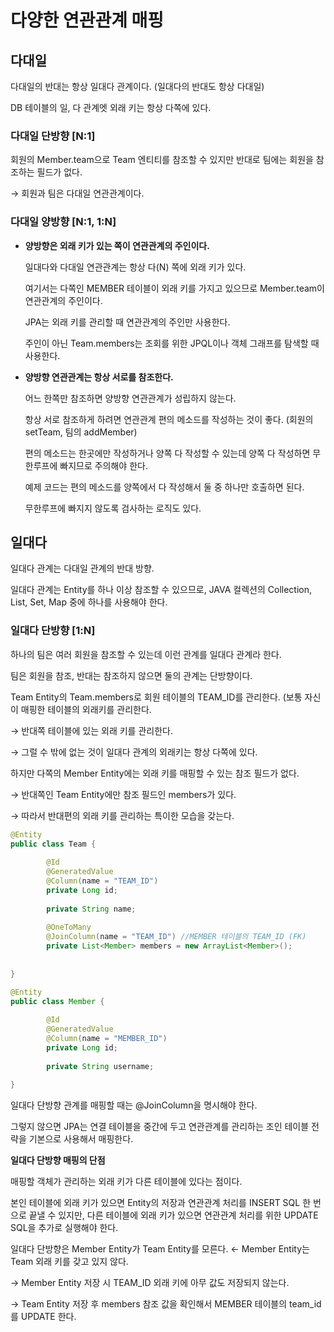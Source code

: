 # 다양한 연관관계 매핑

## 다대일

다대일의 반대는 항상 일대다 관계이다. (일대다의 반대도 항상 다대일)

DB 테이블의 일, 다 관계엣 외래 키는 항상 다쪽에 있다. 

### 다대일 단방향 [N:1]

회원의 Member.team으로 Team 엔티티를 참조할 수 있지만 반대로 팀에는 회원을 참조하는 필드가 없다.

→ 회원과 팀은 다대일 연관관계이다. 

### 다대일 양방향 [N:1, 1:N]

- **양방향은 외래 키가 있는 쪽이 연관관계의 주인이다.**
    
    일대다와 다대일 연관관계는 항상 다(N) 쪽에 외래 키가 있다. 
    
    여기서는 다쪽인 MEMBER 테이블이 외래 키를 가지고 있으므로 Member.team이 연관관계의 주인이다. 
    
    JPA는 외래 키를 관리할 때 연관관계의 주인만 사용한다.
    
    주인이 아닌 Team.members는 조회를 위한 JPQL이나 객체 그래프를 탐색할 때 사용한다. 
    
- **양방향 연관관계는 항상 서로를 참조한다.**
    
    어느 한쪽만 참조하면 양방향 연관관계가 성립하지 않는다. 
    
    항상 서로 참조하게 하려면 연관관계 편의 메소드를 작성하는 것이 좋다. 
     (회원의 setTeam, 팀의 addMember)
    
    편의 메소드는 한곳에만 작성하거나 양쪽 다 작성할 수 있는데 양쪽 다 작성하면 무한루프에 빠지므로 주의해야 한다. 
    
    예제 코드는 편의 메소드를 양쪽에서 다 작성해서 둘 중 하나만 호출하면 된다. 
    
    무한루프에 빠지지 않도록 검사하는 로직도 있다. 
    

## 일대다

일대다 관계는 다대일 관계의 반대 방향.

일대다 관계는 Entity를 하나 이상 참조할 수 있으므로,
 JAVA 컬렉션의 Collection, List, Set, Map 중에 하나를 사용해야 한다. 

### 일대다 단방향 [1:N]

하나의 팀은 여러 회원을 참조할 수 있는데 이런 관계를 일대다 관계라 한다.

팀은 회원을 참조, 반대는 참조하지 않으면 둘의 관계는 단방향이다. 

Team Entity의 Team.members로 회원 테이블의 TEAM_ID를 관리한다.
(보통 자신이 매핑한 테이블의 외래키를 관리한다. 

→ 반대쪽 테이블에 있는 외래 키를 관리한다.

→ 그럴 수 밖에 없는 것이 일대다 관계의 외래키는 항상 다쪽에 있다.

하지만 다쪽의 Member Entity에는 외래 키를 매핑할 수 있는 참조 필드가 없다. 

→ 반대쪽인 Team Entity에만 참조 필드인 members가 있다. 

→ 따라서 반대편의 외래 키를 관리하는 특이한 모습을 갖는다. 

```java
@Entity
public class Team {
		
		@Id
		@GeneratedValue
		@Column(name = "TEAM_ID")
		private Long id;
		
		private String name;
		
		@OneToMany
		@JoinColumn(name = "TEAM_ID") //MEMBER 테이블의 TEAM_ID (FK)
		private List<Member> members = new ArrayList<Member>();
		
		
}
```

```java
@Entity
public class Member {
		
		@Id
		@GeneratedValue
		@Column(name = "MEMBER_ID")
		private Long id;
		
		private String username;
		
}
```

일대다 단방향 관계를 매핑할 때는 @JoinColumn을 명시해야 한다.

그렇지 않으면 JPA는 연결 테이블을 중간에 두고 연관관계를 관리하는 조인 테이블 전략을 기본으로 사용해서 매핑한다. 

**일대다 단방향 매핑의 단점**

매핑할 객체가 관리하는 외래 키가 다른 테이블에 있다는 점이다. 

본인 테이블에 외래 키가 있으면 Entity의 저장과 연관관계 처리를 INSERT SQL 한 번으로 끝낼 수 있지만, 다른 테이블에 외래 키가 있으면 연관관계 처리를 위한 UPDATE SQL을 추가로 실행해야 한다. 

일대다 단방향은 Member Entity가 Team Entity를 모른다. ← Member Entity는 Team 외래 키를 갖고 있지 않다. 

→ Member Entity 저장 시 TEAM_ID 외래 키에 아무 값도 저장되지 않는다. 

→ Team Entity 저장 후 members 참조 값을 확인해서 MEMBER 테이블의 team_id를 UPDATE 한다.
